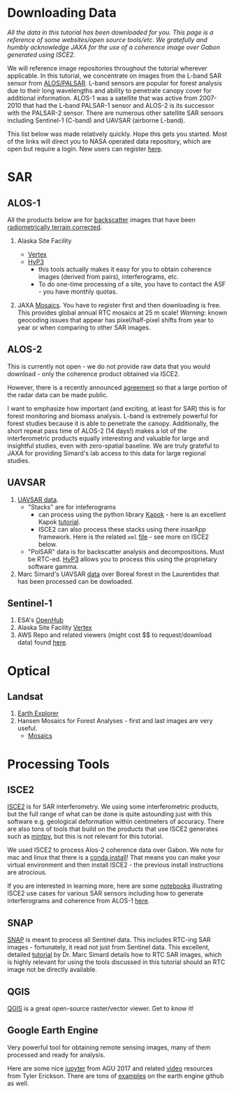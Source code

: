 # Downloading Data

*All the data in this tutorial has been downloaded for you. This page is a reference of some websites/open source tools/etc. We gratefully and humbly acknowledge JAXA for the use of a coherence image over Gabon generated using ISCE2.* 

We will reference image repositories throughout the tutorial wherever applicable. In this tutorial, we concentrate on images from the L-band SAR sensor from [ALOS/PALSAR](https://global.jaxa.jp/projects/sat/alos/). L-band sensors are popular for forest analysis due to their long wavelengths and ability to penetrate canopy cover for additional information. ALOS-1 was a satellite that was active from 2007-2010 that had the L-band PALSAR-1 sensor and ALOS-2 is its successor with the PALSAR-2 sensor. There are numerous other satellite SAR sensors including Sentinel-1 (C-band) and UAVSAR (airborne L-band).

This list below was made relatively quickly. Hope this gets you started. Most of the links will direct you to NASA operated data repository, which are open but require a login. New users can register [here](https://urs.earthdata.nasa.gov/users/new).

# SAR

## ALOS-1

All the products below are for [backscatter](http://ceos.org/document_management/SEO/DataCube/Laymans_SAR_Interpretation_Guide_2.0.pdf) images that have been [radiometrically terrain corrected](http://www.geo.uzh.ch/microsite/rsl-documents/research/publications/peer-reviewed-articles/201108-TGRS-Small-tcGamma-3809999360/201108-TGRS-Small-tcGamma.pdf).

1. Alaska Site Facility
	+ [Vertex](https://vertex.daac.asf.alaska.edu/)
	+ [HyP3](http://hyp3.asf.alaska.edu/) 
		- this tools actually makes it easy for you to obtain coherence images (derived from pairs), interferograms, etc.
		- To do one-time processing of a site, you have to contact the ASF - you have monthly quotas.

2. JAXA [Mosaics](https://www.eorc.jaxa.jp/ALOS/en/palsar_fnf/fnf_index.htm). You have to register first and then downloading is free. This provides global annual RTC mosaics at 25 m scale! *Warning*: known geocoding issues that appear has pixel/half-pixel shifts from year to year or when comparing to other SAR images.

## ALOS-2

This is currently not open - we do not provide raw data that you would download - only the coherence product obtained via ISCE2.

However, there is a recently announced [agreement](https://www.earthobservations.org/article.php?id=392) so that a large portion of the radar data can be made public. 

I want to emphasize how important (and exciting, at least for SAR) this is for forest monitoring and biomass analysis. L-band is extremely powerful for forest studies because it is able to penetrate the canopy. Additionally, the short repeat pass time of ALOS-2 (14 days!) makes a lot of the interferometric products equally interesting and valuable for large and insightful studies, even with zero-spatial baseline. We are truly grateful to JAXA for providing Simard's lab access to this data for large regional studies.

## UAVSAR

1. [UAVSAR data](https://uavsar.jpl.nasa.gov/cgi-bin/data.pl).
	+ "Stacks" are for inteferograms 
		- can process using the python library [Kapok](https://github.com/mdenbina/kapok) - here is an excellent Kapok [tutorial](https://github.com/mdenbina/kapok/blob/master/docs/manual.pdf). 
		- ISCE2 can also process these stacks using there insarApp framework. Here is the related `xml` [file](https://github.com/isce-framework/isce2/blob/da9a8afaf593e386cfe55a5495c59e2141481794/examples/input_files/isceappUAVSAR_Stack.xml) - see more on ISCE2 below.
	+ "PolSAR" data is for backscatter analysis and decompositions. Must be RTC-ed. [HyP3](http://hyp3.asf.alaska.edu/) allows you to process this using the proprietary software gamma.
2. Marc Simard's UAVSAR [data](https://landscape.jpl.nasa.gov/) over Boreal forest in the Laurentides that has been processed can be dowloaded.

## Sentinel-1

1. ESA's [OpenHub](https://scihub.copernicus.eu/)
2. Alaska Site Facility [Vertex](https://vertex.daac.asf.alaska.edu/)
3. AWS Repo and related viewers (might cost $$ to request/download data) found [here](https://registry.opendata.aws/sentinel-1/).

# Optical

	
## Landsat

1. [Earth Explorer](https://earthexplorer.usgs.gov/)
2. Hansen Mosaics for Forest Analyses - first and last images are very useful.
	+ [Mosaics](https://earthenginepartners.appspot.com/science-2013-global-forest/download_v1.6.html)


# Processing Tools

## ISCE2

[ISCE2](https://github.com/isce-framework/isce2) is for SAR interferometry. We using some interferometric products, but the full range of what can be done is quite astounding just with this software e.g. geological deformation within centimeters of accuracy. There are also tons of tools that build on the products that use ISCE2 generates such as [mintpy](https://github.com/insarlab/MintPy), but this is not relevant for this tutorial.

We used ISCE2 to process Alos-2 coherence data over Gabon. We note for mac and linux that there is a [conda install](https://anaconda.org/conda-forge/isce2)! That means you can make your virtual environment and then install ISCE2 - the previous install instructions are atrocious.

If you are interested in learning more, here are some [notebooks](https://github.com/isce-framework/isce2-docs/tree/master/Notebooks) illustrating ISCE2 use cases for various SAR sensors including how to generate interferograms and coherence from ALOS-1 [here](https://github.com/isce-framework/isce2-docs/blob/master/Notebooks/Stripmap/stripmapApp.ipynb).

## SNAP

[SNAP](https://step.esa.int/main/toolboxes/snap/) is meant to process all Sentinel data. This includes RTC-ing SAR images - fortunately, it read not just from Sentinel data. This excellent, detailed [tutorial](https://gis1.servirglobal.net/TrainingMaterials/SAR/chp6_training_E.pdf) by Dr. Marc Simard details how to RTC SAR images, which is highly relevant for using the tools discussed in this tutorial should an RTC image not be directly available.

## QGIS

[QGIS](https://www.qgis.org/en/site/) is a great open-source raster/vector viewer. Get to know it!

## Google Earth Engine

Very powerful tool for obtaining remote sensing images, many of them processed and ready for analysis.

Here are some nice [jupyter](https://github.com/tylere/agu2017) from AGU 2017 and related [video](https://www.youtube.com/watch?v=LzxQH0Ze0iI&feature=youtu.be&t=19m54s) resources from Tyler Erickson. There are tons of [examples](https://github.com/google/earthengine-api/tree/master/python/examples) on the earth engine github as well.